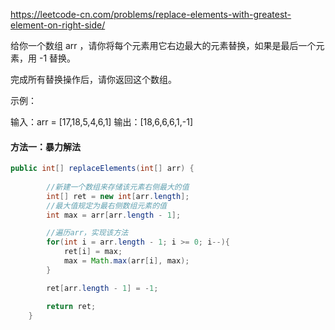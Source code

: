 https://leetcode-cn.com/problems/replace-elements-with-greatest-element-on-right-side/

给你一个数组 arr ，请你将每个元素用它右边最大的元素替换，如果是最后一个元素，用 -1 替换。

完成所有替换操作后，请你返回这个数组。

示例：

输入：arr = [17,18,5,4,6,1]
输出：[18,6,6,6,1,-1]

#### 方法一：暴力解法

```java
public int[] replaceElements(int[] arr) {
        
        //新建一个数组来存储该元素右侧最大的值
        int[] ret = new int[arr.length];
        //最大值规定为最右侧数组元素的值
        int max = arr[arr.length - 1];

        //遍历arr，实现该方法
        for(int i = arr.length - 1; i >= 0; i--){
            ret[i] = max;
            max = Math.max(arr[i], max);
        }

        ret[arr.length - 1] = -1;

        return ret;
    }
```








